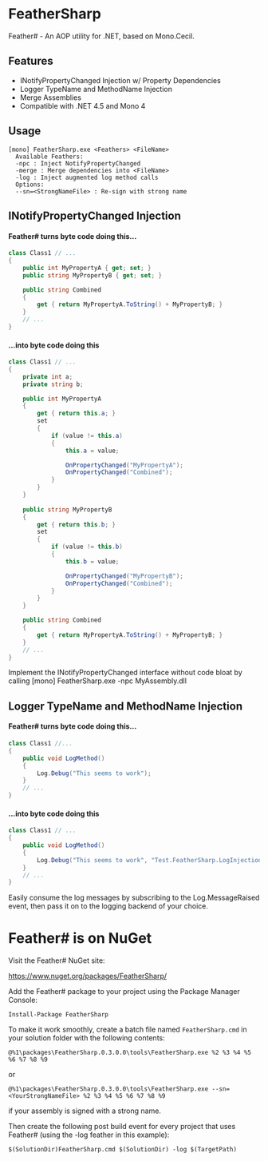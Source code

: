 # FeatherSharp
Feather# - An AOP utility for .NET, based on Mono.Cecil.

## Features
* INotifyPropertyChanged Injection w/ Property Dependencies
* Logger TypeName and MethodName Injection
* Merge Assemblies
* Compatible with .NET 4.5 and Mono 4

## Usage
    [mono] FeatherSharp.exe <Feathers> <FileName>
      Available Feathers:
      -npc : Inject NotifyPropertyChanged
      -merge : Merge dependencies into <FileName>
      -log : Inject augmented log method calls
      Options:
      --sn=<StrongNameFile> : Re-sign with strong name

## INotifyPropertyChanged Injection
#### Feather# turns byte code doing this...
```c#
class Class1 // ...
{
    public int MyPropertyA { get; set; }
    public string MyPropertyB { get; set; }

    public string Combined
    {
        get { return MyPropertyA.ToString() + MyPropertyB; }
    }
    // ...
}
```
#### ...into byte code doing this
```c#
class Class1 // ...
{
    private int a;
    private string b;

    public int MyPropertyA
    {
        get { return this.a; }
        set
        {
            if (value != this.a)
            {
                this.a = value;

                OnPropertyChanged("MyPropertyA");
                OnPropertyChanged("Combined");
            }
        }
    }
    
    public string MyPropertyB
    {
        get { return this.b; }
        set
        {
            if (value != this.b)
            {
                this.b = value;

                OnPropertyChanged("MyPropertyB");
                OnPropertyChanged("Combined");
            }
        }
    }

    public string Combined
    {
        get { return MyPropertyA.ToString() + MyPropertyB; }
    }
    // ...
}
```

Implement the INotifyPropertyChanged interface without code bloat by calling
    [mono] FeatherSharp.exe -npc MyAssembly.dll

## Logger TypeName and MethodName Injection
#### Feather# turns byte code doing this...
```c#
class Class1 //...
{
    public void LogMethod()
    {
        Log.Debug("This seems to work");
    }
    // ...
}
```
   
#### ...into byte code doing this
```c#
class Class1 // ...
{
    public void LogMethod()
    {
        Log.Debug("This seems to work", "Test.FeatherSharp.LogInjection.Class1", "LogMethod");
    }
    // ...
}
```

Easily consume the log messages by subscribing to the Log.MessageRaised event, then pass it on to the logging backend of your choice.

# Feather# is on NuGet

Visit the Feather# NuGet site:

https://www.nuget.org/packages/FeatherSharp/

Add the Feather# package to your project using the Package Manager Console:

    Install-Package FeatherSharp

To make it work smoothly, create a batch file named `FeatherSharp.cmd` in your solution folder with the following contents:

    @%1\packages\FeatherSharp.0.3.0.0\tools\FeatherSharp.exe %2 %3 %4 %5 %6 %7 %8 %9

or

    @%1\packages\FeatherSharp.0.3.0.0\tools\FeatherSharp.exe --sn=<YourStrongNameFile> %2 %3 %4 %5 %6 %7 %8 %9

if your assembly is signed with a strong name.

Then create the following post build event for every project that uses Feather# (using the -log feather in this example):

    $(SolutionDir)FeatherSharp.cmd $(SolutionDir) -log $(TargetPath)
